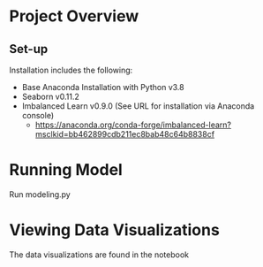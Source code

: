 # Project Overview


## Set-up 

Installation includes the following:
 - Base Anaconda Installation with Python v3.8
 - Seaborn v0.11.2
 - Imbalanced Learn v0.9.0 (See URL for installation via Anaconda console)
   - https://anaconda.org/conda-forge/imbalanced-learn?msclkid=bb462899cdb211ec8bab48c64b8838cf

# Running Model
Run modeling.py

# Viewing Data Visualizations
The data visualizations are found in the notebook
